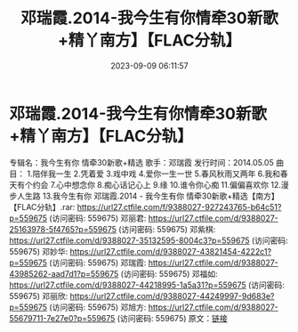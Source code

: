 ﻿---
title: 邓瑞霞.2014-我今生有你情牵30新歌+精丫南方】【FLAC分轨】
date: 2023-09-09 06:11:57
categories: APE、FLAC、MP3
tags: 华语中文
---
# 邓瑞霞.2014-我今生有你情牵30新歌+精丫南方】【FLAC分轨】

专辑名：我今生有你 情牵30新歌+精选
歌手：邓瑞霞
发行时间：2014.05.05
曲目：
1.陪伴我一生
2.凭着爱
3.戏中戏
4.爱你一生一世
5.春风秋雨又两年
6.我和春天有个约会
7.心中想念你
8.痴心话记心上
9.缘
10.谁令你心痴
11.偏偏喜欢你
12.漫步人生路
13.我今生有你
邓瑞霞.2014 - 我今生有你 情牵30新歌+精选【南方】【FLAC分轨】.rar: https://url27.ctfile.com/f/9388027-927243765-b64c51?p=559675
(访问密码: 559675)
邓丽君: https://url27.ctfile.com/d/9388027-25163978-5f4765?p=559675
(访问密码: 559675)
邓紫棋: https://url27.ctfile.com/d/9388027-35132595-8004c3?p=559675
(访问密码: 559675)
邓妙华: https://url27.ctfile.com/d/9388027-43821454-4222c1?p=559675
(访问密码: 559675)
邓瑞霞: https://url27.ctfile.com/d/9388027-43985262-aad7d1?p=559675
(访问密码: 559675)
邓福如: https://url27.ctfile.com/d/9388027-44218995-1a5a31?p=559675
(访问密码: 559675)
邓丽欣: https://url27.ctfile.com/d/9388027-44249997-9d683e?p=559675
(访问密码: 559675)
邓旭方: https://url27.ctfile.com/d/9388027-55679711-7e27e0?p=559675
(访问密码: 559675)
原文：[链接](https://blog.sina.com.cn/s/blog_1647c7e76010313e6.html)